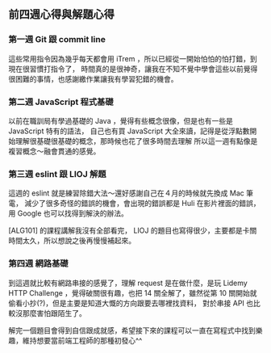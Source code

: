 ## 前四週心得與解題心得

### 第一週 Git 跟 commit line
這些常用指令因為幾乎每天都會用 iTrem ，所以已經從一開始怕怕的怕打錯，到現在很習慣打指令了，
時間真的是很神奇，讓我在不知不覺中學會這些以前覺得很困難的事情，也感謝繳作業讓我有學習犯錯的機會。

### 第二週 JavaScript 程式基礎
以前在職訓局有學過基礎的 Java ，覺得有些概念很像，但是也有一些是 JavaScript 特有的語法，
自己也有買 JavaScript 大全來讀，記得是從浮點數開始理解很基礎很基礎的概念，那時候也花了很多時間去理解
所以這一週有點像是複習概念～融會貫通的感覺。

### 第三週 eslint 跟 LIOJ 解題
這週的 eslint 就是練習除錯大法～還好感謝自己在４月的時候就先換成 Mac 筆電，
減少了很多奇怪的錯誤的機會，會出現的錯誤都是 Huli 在影片裡面的錯誤，用 Google 也可以找得到解決的辦法。

[ALG101] 的課程講解我沒有全部看完， LIOJ 的題目也寫得很少，主要都是卡關時間太久，所以想說之後再慢慢補起來。

### 第四週 網路基礎
到這週就比較有網路串接的感覺了，理解 request 是在做什麼，是玩 Lidemy HTTP Challenge ，覺得破關很有趣，也把 14 關全解了，雖然從第 10 關開始就偷看小抄(?)，但是主要是知道大慨的方向跟要去哪裡找資料，
對於串接 API 也比較沒那麼害怕跟陌生了。

解完一個題目會得到自信跟成就感，希望接下來的課程可以一直在寫程式中找到樂趣，維持想要當前端工程師的那種初發心^^